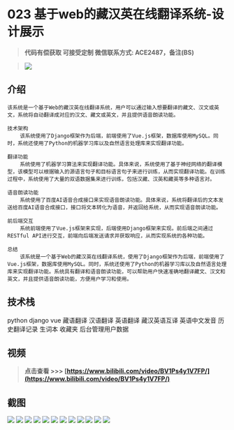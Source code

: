 # 023 基于web的藏汉英在线翻译系统-设计展示

> **代码有偿获取 可接受定制 微信联系方式: ACE2487，备注(BS)**

> ![](./qrcode.jpg)

## 介绍

```
该系统是一个基于Web的藏汉英在线翻译系统，用户可以通过输入想要翻译的藏文、汉文或英文，系统将自动翻译成对应的汉文、藏文或英文，并且提供语音朗读功能。

技术架构
    该系统使用了Django框架作为后端，前端使用了Vue.js框架，数据库使用MySQL。同时，系统还使用了Python的机器学习库以及自然语言处理库来实现翻译功能。

翻译功能
    系统使用了机器学习算法来实现翻译功能。具体来说，系统使用了基于神经网络的翻译模型，该模型可以根据输入的源语言句子和目标语言句子来进行训练，从而实现翻译功能。在训练过程中，系统使用了大量的双语数据集来进行训练，包括汉藏、汉英和藏英等多种语言对。

语音朗读功能
    系统使用了百度AI语音合成接口来实现语音朗读功能。具体来说，系统将翻译后的文本发送给百度AI语音合成接口，接口将文本转化为语音，并返回给系统，从而实现语音朗读功能。

前后端交互
    系统前端使用了Vue.js框架来实现，后端使用Django框架来实现。前后端之间通过RESTful API进行交互，前端向后端发送请求并获取响应，从而实现系统的各种功能。

总结
    该系统是一个基于Web的藏汉英在线翻译系统，使用了Django框架作为后端，前端使用了Vue.js框架，数据库使用MySQL。同时，系统还使用了Python的机器学习库以及自然语言处理库来实现翻译功能。系统具有翻译和语音朗读功能，可以帮助用户快速准确地翻译藏文、汉文和英文，并且提供语音朗读功能，方便用户学习和使用。
```

## 技术栈

python django vue 藏语翻译 汉语翻译 英语翻译 藏汉英语互译 英语中文发音 历史翻译记录 生词本 收藏夹 后台管理用户数据

## 视频

> **点击查看 \>\>\> [https://www.bilibili.com/video/BV1Ps4y1V7FP/](https://www.bilibili.com/video/BV1Ps4y1V7FP/)**

## 截图

![](./01.png)
![](./02.png)
![](./03.png)
![](./04.png)
![](./05.png)
![](./06.png)
![](./07.png)
![](./08.png)
![](./09.png)
![](./10.png)
![](./11.png)
![](./12.png)